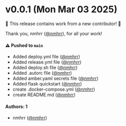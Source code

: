 # v0.0.1 (Mon Mar 03 2025)

:tada: This release contains work from a new contributor! :tada:

Thank you, nmhrr ([@nmhrr](https://github.com/nmhrr)), for all your work!

#### ⚠️ Pushed to `main`

- Added deploy.yml file ([@nmhrr](https://github.com/nmhrr))
- Added release.yml file ([@nmhrr](https://github.com/nmhrr))
- Added deploy.sh file ([@nmhrr](https://github.com/nmhrr))
- Added .autorc file ([@nmhrr](https://github.com/nmhrr))
- Added amber.yaml secrets file ([@nmhrr](https://github.com/nmhrr))
- Added flask quickstart ([@nmhrr](https://github.com/nmhrr))
- create .docker-compose.yml ([@nmhrr](https://github.com/nmhrr))
- create README.md ([@nmhrr](https://github.com/nmhrr))

#### Authors: 1

- nmhrr ([@nmhrr](https://github.com/nmhrr))
